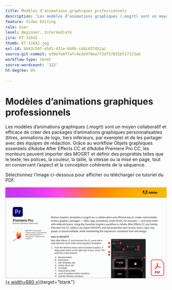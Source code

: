 ```yaml
---
title: Modèles d’animations graphiques professionnels
description: 'Les modèles d’animations graphiques (.mogrt) sont un moyen collaboratif et efficace de créer des packages d’animations graphiques personnalisables : titres, animations de logo, tiers inférieurs et de les partager avec des équipes de rédaction'
feature: Video Editing
role: User
level: Beginner, Intermediate
jira: KT-11642
thumb: KT-11642.jpg
exl-id: bb43c54f-e5d1-431e-bb9b-cddcd37451ac
source-git-commit: e39efe0f7afc4e3e970ea7f2df57b51bf17123a6
workflow-type: tm+mt
source-wordcount: '122'
ht-degree: 0%

---
```


# Modèles d’animations graphiques professionnels

Les modèles d’animations graphiques (.mogrt) sont un moyen collaboratif et efficace de créer des packages d’animations graphiques personnalisables (titres, animations de logo, tiers inférieurs, par exemple) et de les partager avec des équipes de rédaction. Grâce au workflow Objets graphiques essentiels d’Adobe After Effects CC et d’Adobe Premiere Pro CC, les monteurs peuvent importer des MOGRT et définir des propriétés telles que le texte, les polices, la couleur, la taille, la vitesse ou la mise en page, tout en conservant l’aspect et la conception cohérents de la séquence.

Sélectionnez l’image ci-dessous pour afficher ou télécharger ce tutoriel du PDF.

[![Image de la première page du tutoriel](assets/MORGTs.png){« width=680 »}](assets/Adobe-Premiere-Pro-Motion-Graphics-Templates.pdf){target="blank"}
